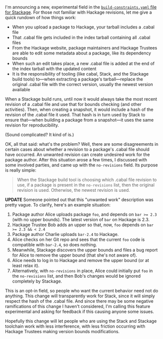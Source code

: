 I'm announcing a new, experimental field in the
[`build-constraints.yaml` file for Stackage](https://github.com/fpco/stackage/blob/1be82f516d5c3c4f276c8119bbae018034a42b25/build-constraints.yaml#L3979). For
those not familiar with Hackage revisions, let me give a quick rundown
of how things work:

* When you upload a package to Hackage, your tarball includes a .cabal
  file
* That .cabal file gets included in the index tarball containing all
  .cabal files
* From the Hackage website, package maintainers and Hackage Trustees
  are able to edit some metadata about a package, like its dependency
  bounds
* When such an edit takes place, a new .cabal file is added at the end
  of the index tarball with the updated content
* It is the responsibility of tooling (like cabal, Stack, and the
  Stackage build tools) to&mdash;when extracting a package's
  tarball&mdash;replace the original .cabal file with the correct
  version, usually the newest version available

When a Stackage build runs, until now it would always take the most
recent revision of a .cabal file and use that for bounds checking (and
other activities). Then, when creating a snapshot, it would include a
hash of the revision of the .cabal file it used. That hash is in turn
used by Stack to ensure that&mdash;when building a package from a
snapshot&mdash;it uses the same revision for reproducibility.

(Sound complicated? It kind of is.)

OK, all that said: what's the problem? Well, there are some
disagreements in certain cases about whether a revision to a package's
.cabal file should have occurred. An unwanted revision can create
undesired work for the package author. After this situation arose a
few times, I discussed with some involved parties, and came up with
the `no-revisions` field. Its purpose is really simple:

> When the Stackage build tool is choosing which .cabal file revision
> to use, if a package is present in the `no-revisions` list, then the
> original revision is used. Otherwise, the newest revision is used.

__UPDATE__ Someone pointed out that this "unwanted work" description
was pretty vague. To clarify, here's an example situation:

1. Package author Alice uploads package `foo`, and depends on `bar >=
   2.3` (with no upper bounds). The latest version of `bar` on Hackage
   is 2.3.
2. Hackage Trustee Bob adds an upper so that, now, `foo` depends on
   `bar >= 2.3 && < 2.4`
3. Package author Charlie uploads `bar-2.4` to Hackage.
4. Alice checks on her Git repo and sees that the current `foo` code
   is compatible with `bar-2.4`, so does nothing.
5. Meanwhile, Stackage discovers the upper bounds and files a bug
   report for Alice to remove the upper bound (that she's not aware
   of).
6. Alice needs to log in to Hackage and remove the upper bound (or at
   least relax it).
7. Alternatively, with `no-revisions` in place, Alice could initially
   put `foo` in the `no-revisions` list, and then Bob's changes would
   be ignored completely by Stackage.

This is an opt-in field, so people who want the current behavior need
not do anything. This change will transparently work for Stack, since
it will simply respect the hash of the .cabal file. And since there
may be some negative ramifications of this change I haven't
considered, I'm calling this feature experimental and asking for
feedback if this causing anyone some issues.

Hopefully this change will let people who are using the Stack and
Stackage toolchain work with less interference, with less friction
occurring with Hackage Trustees making version bounds modifications.

